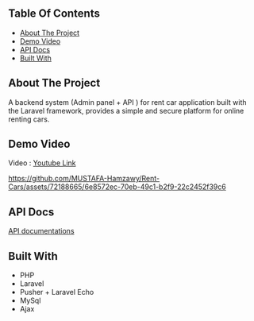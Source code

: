 <br/>

## Table Of Contents

- [About The Project](#about-the-project)
- [Demo Video](#demo_video)
- [API Docs](#api_docs)
- [Built With](#built-with)

## About The Project

A backend system (Admin panel + API ) for rent car application built with the Laravel framework, provides a simple and secure platform for online renting cars.

## Demo Video
Video : <a href="https://youtu.be/REigq-u05Xo" id="demo_video"> Youtube Link </a>

https://github.com/MUSTAFA-Hamzawy/Rent-Cars/assets/72188665/6e8572ec-70eb-49c1-b2f9-22c2452f39c6



## API Docs
<a href="https://documenter.getpostman.com/view/17672386/2s9YJc23mz" id="api_docs"> API documentations </a>

## Built With

* PHP
* Laravel
* Pusher + Laravel Echo
* MySql
* Ajax
